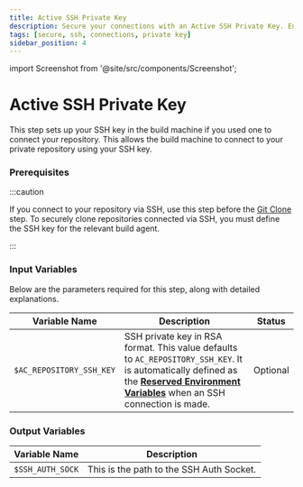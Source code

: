 ```yaml
---
title: Active SSH Private Key
description: Secure your connections with an Active SSH Private Key. Enhance security and manage your remote operations smoothly and safely.
tags: [secure, ssh, connections, private key]
sidebar_position: 4
---
```


import Screenshot from '@site/src/components/Screenshot';

# Active SSH Private Key

This step sets up your SSH key in the build machine if you used one to connect your repository. This allows the build machine to connect to your private repository using your SSH key.

### Prerequisites

:::caution

If you connect to your repository via SSH, use this step before the [Git Clone](/workflows/common-workflow-steps/git-clone) step. To securely clone repositories connected via SSH, you must define the SSH key for the relevant build agent.

<Screenshot url='https://cdn.appcircle.io/docs/assets/BE3151-sshOrder.png' />

:::

### Input Variables

Below are the parameters required for this step, along with detailed explanations.

<Screenshot url='https://cdn.appcircle.io/docs/assets/BE3151-sshInput.png' />

| Variable Name                 | Description                                    | Status           |
|-------------------------------|------------------------------------------------|------------------|
| `$AC_REPOSITORY_SSH_KEY`      | SSH private key in RSA format. This value defaults to `AC_REPOSITORY_SSH_KEY`. It is automatically defined as the [**Reserved Environment Variables**](/environment-variables/appcircle-specific-environment-variables) when an SSH connection is made. | Optional |


### Output Variables

| Variable Name                 | Description                                    |
|-------------------------------|------------------------------------------------|
| `$SSH_AUTH_SOCK`              | This is the path to the SSH Auth Socket.       | 